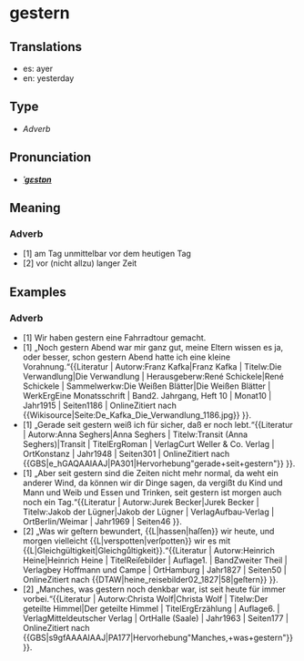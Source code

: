 # gestern
## Translations
- es: ayer
- en: yesterday
## Type
- _Adverb_
## Pronunciation
- **_[ˈɡɛstɐn](https://commons.wikimedia.org/wiki/File:De-gestern.ogg)_**
## Meaning
### Adverb
- [1] am Tag unmittelbar vor dem heutigen Tag
- [2] vor (nicht allzu) langer Zeit
## Examples
### Adverb
- [1] Wir haben gestern eine Fahrradtour gemacht.
- [1] „Noch gestern Abend war mir ganz gut, meine Eltern wissen es ja, oder besser, schon gestern Abend hatte ich eine kleine Vorahnung.“<ref>{{Literatur | Autorw:Franz Kafka|Franz Kafka | Titelw:Die Verwandlung|Die Verwandlung | Herausgeberw:René Schickele|René Schickele | Sammelwerkw:Die Weißen Blätter|Die Weißen Blätter | WerkErgEine Monatsschrift | Band2. Jahrgang, Heft 10 | Monat10 | Jahr1915 | Seiten1186 | OnlineZitiert nach {{Wikisource|Seite:De_Kafka_Die_Verwandlung_1186.jpg}} }}.</ref>
- [1] „Gerade seit gestern weiß ich für sicher, daß er noch lebt.“<ref>{{Literatur | Autorw:Anna Seghers|Anna Seghers | Titelw:Transit (Anna Seghers)|Transit | TitelErgRoman | VerlagCurt Weller & Co. Verlag | OrtKonstanz | Jahr1948 | Seiten301 | OnlineZitiert nach {{GBS|e_hGAQAAIAAJ|PA301|Hervorhebung"gerade+seit+gestern"}} }}.</ref>
- [1] „Aber seit gestern sind die Zeiten nicht mehr normal, da weht ein anderer Wind, da können wir dir Dinge sagen, da vergißt du Kind und Mann und Weib und Essen und Trinken, seit gestern ist morgen auch noch ein Tag.“<ref>{{Literatur | Autorw:Jurek Becker|Jurek Becker | Titelw:Jakob der Lügner|Jakob der Lügner | VerlagAufbau-Verlag | OrtBerlin/Weimar | Jahr1969 | Seiten46 }}.</ref>
- [2] „Was wir geſtern bewundert, {{L|hassen|haſſen}} wir heute, und morgen vielleicht {{L|verspotten|verſpotten}} wir es mit {{L|Gleichgültigkeit|Gleichguͤltigkeit}}.“<ref>{{Literatur | Autorw:Heinrich Heine|Heinrich Heine | TitelReiſebilder | Auflage1. | BandZweiter Theil | Verlagbey Hoffmann und Campe | OrtHamburg | Jahr1827 | Seiten50 | OnlineZitiert nach {{DTAW|heine_reisebilder02_1827|58|geſtern}} }}.</ref>
- [2] „Manches, was gestern noch denkbar war, ist seit heute für immer vorbei.“<ref>{{Literatur | Autorw:Christa Wolf|Christa Wolf | Titelw:Der geteilte Himmel|Der geteilte Himmel | TitelErgErzählung | Auflage6. | VerlagMitteldeutscher Verlag | OrtHalle (Saale) | Jahr1963 | Seiten177 | OnlineZitiert nach {{GBS|s9gfAAAAIAAJ|PA177|Hervorhebung"Manches,+was+gestern"}} }}.</ref>
